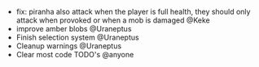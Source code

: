 - fix: piranha also attack when the player is full health, they should only attack when provoked or when a mob is damaged @Keke
- improve amber blobs @Uraneptus
- Finish selection system @Uraneptus
- Cleanup warnings @Uraneptus
- Clear most code TODO's @anyone